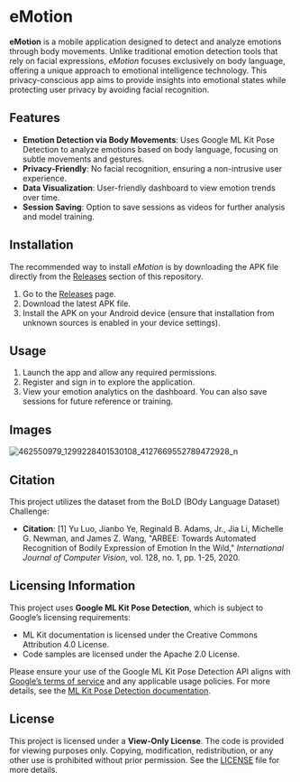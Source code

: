 # eMotion

**eMotion** is a mobile application designed to detect and analyze emotions through body movements. Unlike traditional emotion detection tools that rely on facial expressions, *eMotion* focuses exclusively on body language, offering a unique approach to emotional intelligence technology. This privacy-conscious app aims to provide insights into emotional states while protecting user privacy by avoiding facial recognition.

## Features

- **Emotion Detection via Body Movements**: Uses Google ML Kit Pose Detection to analyze emotions based on body language, focusing on subtle movements and gestures.
- **Privacy-Friendly**: No facial recognition, ensuring a non-intrusive user experience.
- **Data Visualization**: User-friendly dashboard to view emotion trends over time.
- **Session Saving**: Option to save sessions as videos for further analysis and model training.

## Installation

The recommended way to install *eMotion* is by downloading the APK file directly from the [Releases](https://github.com/yourusername/eMotion/releases) section of this repository.

1. Go to the [Releases](https://github.com/yourusername/eMotion/releases) page.
2. Download the latest APK file.
3. Install the APK on your Android device (ensure that installation from unknown sources is enabled in your device settings).

## Usage

1. Launch the app and allow any required permissions.
2. Register and sign in to explore the application.
3. View your emotion analytics on the dashboard. You can also save sessions for future reference or training.

## Images

![462550979_1299228401530108_4127669552789472928_n](https://github.com/user-attachments/assets/43e9c8cd-352f-4150-9911-169892cf5a64)

## Citation

This project utilizes the dataset from the BoLD (BOdy Language Dataset) Challenge:
- **Citation**: [1] Yu Luo, Jianbo Ye, Reginald B. Adams, Jr., Jia Li, Michelle G. Newman, and James Z. Wang, "ARBEE: Towards Automated Recognition of Bodily Expression of Emotion In the Wild," *International Journal of Computer Vision*, vol. 128, no. 1, pp. 1-25, 2020.

## Licensing Information

This project uses **Google ML Kit Pose Detection**, which is subject to Google’s licensing requirements:
- ML Kit documentation is licensed under the Creative Commons Attribution 4.0 License.
- Code samples are licensed under the Apache 2.0 License.

Please ensure your use of the Google ML Kit Pose Detection API aligns with [Google’s terms of service](https://developers.google.com/terms) and any applicable usage policies. For more details, see the [ML Kit Pose Detection documentation](https://developers.google.com/ml-kit/vision/pose-detection).

## License

This project is licensed under a **View-Only License**. The code is provided for viewing purposes only. Copying, modification, redistribution, or any other use is prohibited without prior permission. See the [LICENSE](./LICENSE) file for more details.
